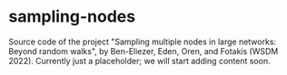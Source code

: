 # sampling-nodes
Source code of the project "Sampling multiple nodes in large networks: Beyond random walks", by Ben-Eliezer, Eden, Oren, and Fotakis (WSDM 2022).
Currently just a placeholder; we will start adding content soon.

